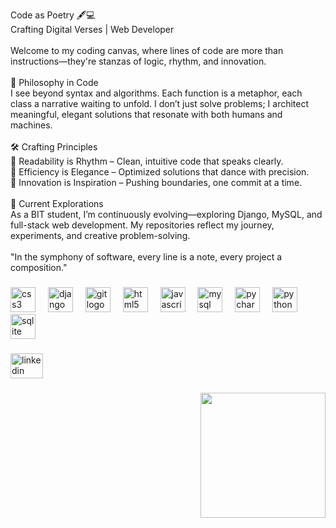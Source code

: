 <p align="left">Code as Poetry 🖋️💻<br>Crafting Digital Verses | Web Developer <br><br>Welcome to my coding canvas, where lines of code are more than instructions—they're stanzas of logic, rhythm, and innovation.<br><br>🌟 Philosophy in Code<br>I see beyond syntax and algorithms. Each function is a metaphor, each class a narrative waiting to unfold. I don’t just solve problems; I architect meaningful, elegant solutions that resonate with both humans and machines.<br><br>🛠️ Crafting Principles<br>🔹 Readability is Rhythm – Clean, intuitive code that speaks clearly.<br>🔹 Efficiency is Elegance – Optimized solutions that dance with precision.<br>🔹 Innovation is Inspiration – Pushing boundaries, one commit at a time.<br><br>🚀 Current Explorations<br>As a BIT student, I’m continuously evolving—exploring Django, MySQL, and full-stack web development. My repositories reflect my journey, experiments, and creative problem-solving.<br><br>"In the symphony of software, every line is a note, every project a composition."</p>

###

<div align="left">
  <img src="https://cdn.jsdelivr.net/gh/devicons/devicon/icons/css3/css3-original.svg" height="40" alt="css3 logo"  />
  <img width="12" />
  <img src="https://cdn.jsdelivr.net/gh/devicons/devicon/icons/django/django-plain.svg" height="40" alt="django logo"  />
  <img width="12" />
  <img src="https://cdn.jsdelivr.net/gh/devicons/devicon/icons/git/git-original.svg" height="40" alt="git logo"  />
  <img width="12" />
  <img src="https://cdn.jsdelivr.net/gh/devicons/devicon/icons/html5/html5-original.svg" height="40" alt="html5 logo"  />
  <img width="12" />
  <img src="https://cdn.jsdelivr.net/gh/devicons/devicon/icons/javascript/javascript-original.svg" height="40" alt="javascript logo"  />
  <img width="12" />
  <img src="https://cdn.jsdelivr.net/gh/devicons/devicon/icons/mysql/mysql-original.svg" height="40" alt="mysql logo"  />
  <img width="12" />
  <img src="https://cdn.jsdelivr.net/gh/devicons/devicon/icons/pycharm/pycharm-original.svg" height="40" alt="pycharm logo"  />
  <img width="12" />
  <img src="https://cdn.jsdelivr.net/gh/devicons/devicon/icons/python/python-original.svg" height="40" alt="python logo"  />
  <img width="12" />
  <img src="https://cdn.jsdelivr.net/gh/devicons/devicon/icons/sqlite/sqlite-original.svg" height="40" alt="sqlite logo"  />
</div>

###

<div align="left">
  <a href="https://www.linkedin.com/in/puja-bhandari-1a014a2a2/" target="_blank">
    <img src="https://raw.githubusercontent.com/maurodesouza/profile-readme-generator/master/src/assets/icons/social/linkedin/default.svg" width="52" height="40" alt="linkedin logo"  />
  </a>
</div>

###

<div align="right">
  <img height="200" src="https://images.app.goo.gl/sPiUnme9gXongyKw7"  />
</div>

###
